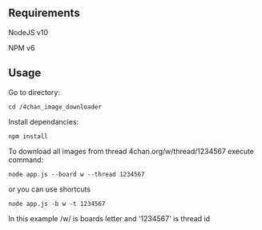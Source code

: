 ## Requirements

NodeJS v10

NPM v6

## Usage

Go to directory:

`cd /4chan_image_downloader`

Install dependancies:

`npm install`

To download all images from thread 4chan.org/w/thread/1234567 execute command:

`node app.js --board w --thread 1234567`

or you can use shortcuts

`node app.js -b w -t 1234567`

In this example /w/ is boards letter and '1234567' is thread id
